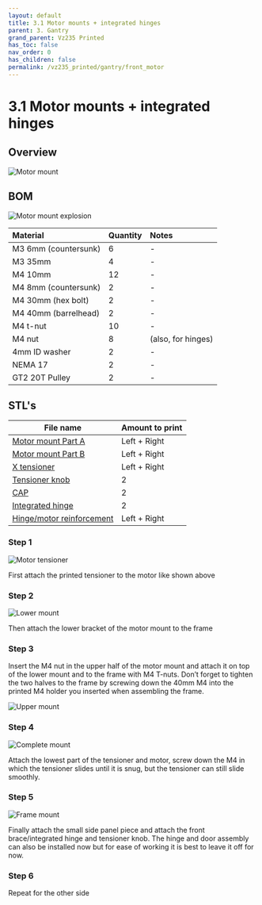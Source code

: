 ```yaml
---
layout: default
title: 3.1 Motor mounts + integrated hinges
parent: 3. Gantry
grand_parent: Vz235 Printed
has_toc: false
nav_order: 0
has_children: false
permalink: /vz235_printed/gantry/front_motor
---
```


# 3.1 Motor mounts + integrated hinges

## Overview

![Motor mount](../../assets/images/manual/vz235_printed/gantry/motor_mount.png)

## BOM

![Motor mount explosion](../../assets/images/manual/vz235_printed/gantry/motor_mount_detail.png)

| Material             | Quantity | Notes              |
|:---------------------|:---------|:-------------------|
| M3 6mm (countersunk) | 6        | -                  |
| M3 35mm              | 4        | -                  |
| M4 10mm              | 12       | -                  |
| M4 8mm (countersunk) | 2        | -                  |
| M4 30mm (hex bolt)   | 2        | -                  |
| M4 40mm (barrelhead) | 2        | -                  |
| M4 t-nut             | 10       | -                  |
| M4 nut               | 8        | (also, for hinges) |
| 4mm ID washer        | 2        | -                  |
| NEMA 17              | 2        | -                  |
| GT2 20T Pulley       | 2        | -                  |

## STL's

| File name | Amount to print |
|-----------|-----------------|
| <a href="https://github.com/VzBoT3D/VzBoT-Vz235/blob/main/Assemblies%20%26%20STL/Frame/Frame%20brace.stl" target="_blank">Motor mount Part A</a> | Left + Right |
| <a href="https://github.com/VzBoT3D/VzBoT-Vz235/blob/main/Assemblies%20%26%20STL/Frame/Frame%20brace.stl" target="_blank">Motor mount Part B</a> | Left + Right |
| <a href="https://github.com/VzBoT3D/VzBoT-Vz235/blob/main/Assemblies%20%26%20STL/Frame/Frame%20brace.stl" target="_blank">X tensioner</a> | Left + Right |
| <a href="https://github.com/VzBoT3D/VzBoT-Vz235/blob/main/Assemblies%20%26%20STL/Frame/Frame%20brace.stl" target="_blank">Tensioner knob</a> | 2 |
| <a href="https://github.com/VzBoT3D/VzBoT-Vz235/blob/main/Assemblies%20%26%20STL/Frame/Frame%20brace.stl" target="_blank">CAP</a> | 2 |
| <a href="https://github.com/VzBoT3D/VzBoT-Vz235/blob/main/Assemblies%20%26%20STL/Frame/Frame%20brace.stl" target="_blank">Integrated hinge</a> | 2 |
| <a href="https://github.com/VzBoT3D/VzBoT-Vz235/blob/main/Assemblies%20%26%20STL/Frame/Frame%20brace.stl" target="_blank">Hinge/motor reinforcement</a> | Left + Right |

### Step 1

![Motor tensioner](../../assets/images/manual/vz235_printed/gantry/motor_tensioner.png)

First attach the printed tensioner to the motor like shown above

### Step 2

![Lower mount](../../assets/images/manual/vz235_printed/gantry/motor_lower_mount.png)

Then attach the lower bracket of the motor mount to the frame

### Step 3

Insert the M4 nut in the upper half of the motor mount and attach it on top of the lower mount and to the frame with M4 T-nuts. Don’t forget to tighten the two halves to the frame by screwing down the 40mm M4 into the printed M4 holder you inserted when assembling the frame.

![Upper mount](../../assets/images/manual/vz235_printed/gantry/motor_upper_mount.png)

### Step 4

![Complete mount](../../assets/images/manual/vz235_printed/gantry/motor_complete_mount.png)

Attach the lowest part of the tensioner and motor, screw down the M4 in which the tensioner slides until it is snug, but the tensioner can still slide smoothly.

### Step 5

![Frame mount](../../assets/images/manual/vz235_printed/gantry/motor_frame_mount.png)

Finally attach the small side panel piece and attach the front brace/integrated hinge and tensioner knob. The hinge and door assembly can also be installed now but for ease of working it is best to leave it off for now.

### Step 6

Repeat for the other side
